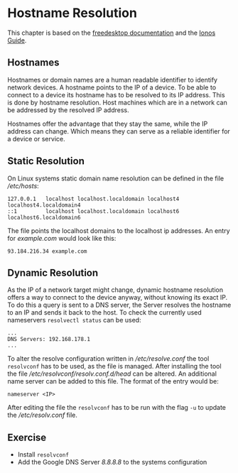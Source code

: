 # Hostname Resolution
This chapter is based on the [freedesktop documentation](https://www.freedesktop.org/software/systemd/man/resolvectl.html) and the [Ionos Guide](https://www.ionos.de/digitalguide/hosting/hosting-technik/hostname/).

## Hostnames
Hostnames or domain names are a human readable identifier to identify network devices. A hostname points to the IP of a device. To be able to connect to a device its hostname has to be resolved to its IP address. This is done by hostname resolution. Host machines which are in a network can be addressed by the resolved IP address. 

Hostnames offer the advantage that they stay the same, while the IP address can change. Which means they can serve as a reliable identifier for a device or service.

## Static Resolution
On Linux systems static domain name resolution can be defined in the file */etc/hosts*:

~~~~
127.0.0.1   localhost localhost.localdomain localhost4 localhost4.localdomain4
::1         localhost localhost.localdomain localhost6 localhost6.localdomain6
~~~~

The file points the localhost domains to the localhost ip addresses.
An entry for *example.com* would look like this:

~~~~
93.184.216.34 example.com
~~~~

## Dynamic Resolution
As the IP of a network target might change, dynamic hostname resolution offers a way to connect to the device anyway, without knowing its exact IP. To do this a query is sent to a DNS server, the Server resolves the hostname to an IP and sends it back to the host.
To check the currently used nameservers `resolvectl status` can be used:

~~~~ 
...
DNS Servers: 192.168.178.1
...
~~~~

To alter the resolve configuration written in */etc/resolve.conf* the tool `resolvconf` has to be used, as the file is managed.
After installing the tool the file */etc/resolvconf/resolv.conf.d/head* can be altered. An additional name server can be added to this file.
The format of the entry would be:

~~~~
nameserver <IP>
~~~~

After editing the file the `resolvconf` has to be run with the flag `-u` to update the */etc/resolv.conf* file.

## Exercise 
- Install `resolvconf`
- Add the Google DNS Server *8.8.8.8* to the systems configuration

